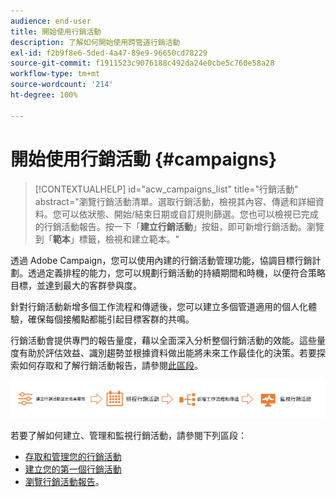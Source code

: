 ```yaml
---
audience: end-user
title: 開始使用行銷活動
description: 了解如何開始使用跨管道行銷活動
exl-id: f2b9f8e6-5ded-4a47-89e9-96650cd78229
source-git-commit: f1911523c9076188c492da24e0cbe5c760e58a28
workflow-type: tm+mt
source-wordcount: '214'
ht-degree: 100%

---
```


# 開始使用行銷活動 {#campaigns}

>[!CONTEXTUALHELP]
>id="acw_campaigns_list"
>title="行銷活動"
>abstract="瀏覽行銷活動清單。選取行銷活動，檢視其內容、傳遞和詳細資料。您可以依狀態、開始/結束日期或自訂規則篩選。您也可以檢視已完成的行銷活動報告。按一下「**建立行銷活動**」按鈕，即可新增行銷活動。瀏覽到「**範本**」標籤，檢視和建立範本。"

透過 Adobe Campaign，您可以使用內建的行銷活動管理功能，協調目標行銷計劃。透過定義排程的能力，您可以規劃行銷活動的持續期間和時機，以便符合策略目標，並達到最大的客群參與度。

針對行銷活動新增多個工作流程和傳遞後，您可以建立多個管道適用的個人化體驗，確保每個接觸點都能引起目標客群的共鳴。

行銷活動會提供專門的報告量度，藉以全面深入分析整個行銷活動的效能。這些量度有助於評估效益、識別趨勢並根據資料做出能將未來工作最佳化的決策。若要探索如何存取和了解行銷活動報告，請參閱[此區段](../reporting/campaign-reports.md)。

![描繪行銷活動流程的圖表，包括工作流程及傳遞](assets/campaign-flow.png)

若要了解如何建立、管理和監視行銷活動，請參閱下列區段：

* [存取和管理您的行銷活動](manage-campaigns.md)
* [建立您的第一個行銷活動](create-campaigns.md)
* [瀏覽行銷活動報告](../reporting/campaign-reports.md)。